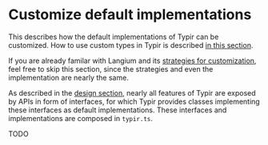 # Customize default implementations

This describes how the default implementations of Typir can be customized.
How to use custom types in Typir is described [in this section](./kinds/custom-types.md).

If you are already familar with Langium and its [strategies for customization](https://langium.org/docs/reference/configuration-services/#customization), feel free to skip this section, since the strategies and even the implementation are nearly the same.

As described in the [design section](./design.md), nearly all features of Typir are exposed by APIs in form of interfaces,
for which Typir provides classes implementing these interfaces as default implementations. These interfaces and implementations are composed in `typir.ts`.

TODO
